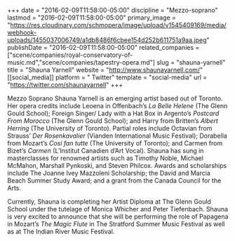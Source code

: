 +++
date = "2016-02-09T11:58:00-05:00"
discipline = "Mezzo-soprano"
lastmod = "2016-02-09T11:58:00-05:00"
primary_image = "https://res.cloudinary.com/schmopera/image/upload/v1545409169/media/webhook-uploads/1455037006749/a1db8486f6cbee154d252b611751a9aa.jpeg"
publishDate = "2016-02-09T11:58:00-05:00"
related_companies = ["scene/companies/royal-conservatory-of-music.md","scene/companies/tapestry-opera.md"]
slug = "shauna-yarnell"
title = "Shauna Yarnell"
website = "http://www.shaunayarnell.com/"
[[social_media]]
platform = " Twitter"
template = "social-media"
url = "https://twitter.com/shaunayarnell"
+++

Mezzo Soprano Shauna Yarnell is an emerging artist based out of Toronto. Her opera credits include Leoena in Offenbach’s *La Belle Helene* (The Glenn Gould School); Foreign Singer/ Lady with a Hat Box in Argento’s *Postcard From Morocco* (The Glenn Gould School); and Harry from Britten’s *Albert Herring* (The University of Toronto).  Partial roles include Octavian from Strauss’ *Der Rosenkavalier* (Vianden International Music Festival); Dorabella from Mozart’s *Cosi fan tutte* (The University of Toronto); and Carmen from Bizet’s *Carmen* (L’Institut Canadien d’Art Vocal). Shauna has sung in masterclasses for renowned artists such as Timothy Noble, Michael McMahon, Marshall Pynkoski, and Steven Philcox. Awards and scholarships include The Joanne Ivey Mazzoleni Scholarship; the David and Marcia Beach Summer Study Award; and a grant from the Canada Council for the Arts.

Currently, Shauna is completing her Artist Diploma at The Glenn Gould School under the tutelage of Monica Whicher and Peter Tiefenbach. Shauna is very excited to announce that she will be performing the role of Papagena in Mozart’s *The Magic Flute* in The Stratford Summer Music Festival as well as at The Indian River Music Festival.
